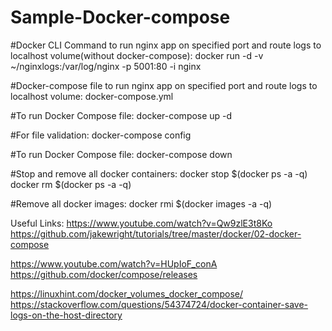 # Sample-Docker-compose

#Docker CLI Command to run nginx app on specified port and route logs to localhost volume(without docker-compose):
docker run -d -v ~/nginxlogs:/var/log/nginx -p 5001:80 -i nginx


#Docker-compose file to run nginx app on specified port and route logs to localhost volume:
docker-compose.yml

#To run Docker Compose file:
docker-compose up -d

#For file validation:
docker-compose config

#To run Docker Compose file:
docker-compose down

#Stop and remove all docker containers:
docker stop $(docker ps -a -q)  
docker rm $(docker ps -a -q)

#Remove all docker images:
docker rmi $(docker images -a -q)



Useful Links:
https://www.youtube.com/watch?v=Qw9zlE3t8Ko 
https://github.com/jakewright/tutorials/tree/master/docker/02-docker-compose

https://www.youtube.com/watch?v=HUpIoF_conA 
https://github.com/docker/compose/releases

https://linuxhint.com/docker_volumes_docker_compose/  
https://stackoverflow.com/questions/54374724/docker-container-save-logs-on-the-host-directory
